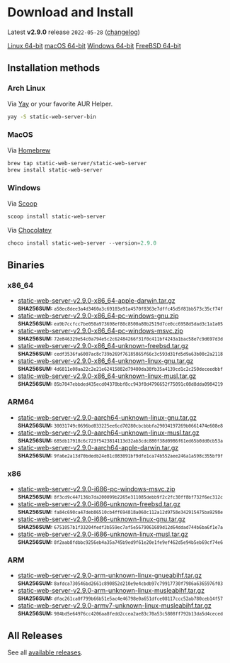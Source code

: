 # Download and Install

Latest **v2.9.0** release `2022-05-28` ([changelog](https://github.com/joseluisq/static-web-server/releases/tag/v2.9.0))

<div class="featured-downloads">

<a class="md-button md-button-sm" href="https://github.com/joseluisq/static-web-server/releases/download/v2.9.0/static-web-server-v2.9.0-x86_64-unknown-linux-gnu.tar.gz">Linux 64-bit</a> <a class="md-button md-button-sm" href="https://github.com/joseluisq/static-web-server/releases/download/v2.9.0/static-web-server-v2.9.0-x86_64-apple-darwin.tar.gz">macOS 64-bit</a>
<a class="md-button md-button-sm" href="https://github.com/joseluisq/static-web-server/releases/download/v2.9.0/static-web-server-v2.9.0-x86_64-pc-windows-msvc.zip">Windows 64-bit</a>
<a class="md-button md-button-sm" href="https://github.com/joseluisq/static-web-server/releases/download/v2.9.0/static-web-server-v2.9.0-x86_64-unknown-freebsd.tar.gz">FreeBSD 64-bit</a>

</div>

## Installation methods

### Arch Linux

Via [Yay](https://github.com/Jguer/yay) or your favorite AUR Helper.

```sh
yay -S static-web-server-bin
```

### MacOS

Via [Homebrew](https://brew.sh/)

```sh
brew tap static-web-server/static-web-server
brew install static-web-server
```

### Windows

Via [Scoop](https://scoop.sh/)

```powershell
scoop install static-web-server
```

Via [Chocolatey](https://chocolatey.org/)

```powershell
choco install static-web-server --version=2.9.0
```

## Binaries

### x86_64

- [static-web-server-v2.9.0-x86_64-apple-darwin.tar.gz](https://github.com/joseluisq/static-web-server/releases/download/v2.9.0/static-web-server-v2.9.0-x86_64-apple-darwin.tar.gz)<br>
<small>**SHA256SUM:** `a58ec8dee3a4d3460a3c69103a91a4570f8363e7dffc45d5f81bb573c35cf74f`</small>
- [static-web-server-v2.9.0-x86_64-pc-windows-gnu.zip](https://github.com/joseluisq/static-web-server/releases/download/v2.9.0/static-web-server-v2.9.0-x86_64-pc-windows-gnu.zip)<br>
<small>**SHA256SUM:** `ea9b7ccfcc7be050a973698ef80c8500a80b2519d7ce0cc6958d5dad3c1a1a05`</small>
- [static-web-server-v2.9.0-x86_64-pc-windows-msvc.zip](https://github.com/joseluisq/static-web-server/releases/download/v2.9.0/static-web-server-v2.9.0-x86_64-pc-windows-msvc.zip)<br>
<small>**SHA256SUM:** `72e846329e54c0a794e5c2c62484266f31f0c411bf4243a1bac58e7c9d697d3d`</small>
- [static-web-server-v2.9.0-x86_64-unknown-freebsd.tar.gz](https://github.com/joseluisq/static-web-server/releases/download/v2.9.0/static-web-server-v2.9.0-x86_64-unknown-freebsd.tar.gz)<br>
<small>**SHA256SUM:** `cedf3536fa6007ac8c739b269f76185865f66c3c593d31fd5d9a63b00c2a2118`</small>
- [static-web-server-v2.9.0-x86_64-unknown-linux-gnu.tar.gz](https://github.com/joseluisq/static-web-server/releases/download/v2.9.0/static-web-server-v2.9.0-x86_64-unknown-linux-gnu.tar.gz)<br>
<small>**SHA256SUM:** `4d6811e08aa22c2e21e62415882d79400da38fb35a4139cd1c2c250deceedbbf`</small>
- [static-web-server-v2.9.0-x86_64-unknown-linux-musl.tar.gz](https://github.com/joseluisq/static-web-server/releases/download/v2.9.0/static-web-server-v2.9.0-x86_64-unknown-linux-musl.tar.gz)<br>
<small>**SHA256SUM:** `85b7047ebbded435ecd04370bbf8cc943f0d4796652f75091c08d8dda0984219`</small>

### ARM64

- [static-web-server-v2.9.0-aarch64-unknown-linux-gnu.tar.gz](https://github.com/joseluisq/static-web-server/releases/download/v2.9.0/static-web-server-v2.9.0-aarch64-unknown-linux-gnu.tar.gz)<br>
<small>**SHA256SUM:** `30031749c0696bd033225ee6cd70280cbcbbbfa29034197269b0661474e608e8`</small>
- [static-web-server-v2.9.0-aarch64-unknown-linux-musl.tar.gz](https://github.com/joseluisq/static-web-server/releases/download/v2.9.0/static-web-server-v2.9.0-aarch64-unknown-linux-musl.tar.gz)<br>
<small>**SHA256SUM:** `685db17918c6c723f5423814113d32ab3cdc880f38d0986f61ed65b0dd0cb53a`</small>
- [static-web-server-v2.9.0-aarch64-apple-darwin.tar.gz](https://github.com/joseluisq/static-web-server/releases/download/v2.9.0/static-web-server-v2.9.0-aarch64-apple-darwin.tar.gz)<br>
<small>**SHA256SUM:** `9fa6e2a13d70bdedb24e81c083091bf9dfe1ca74b552aee246a1a598c355bf9f`</small>

### x86

- [static-web-server-v2.9.0-i686-pc-windows-msvc.zip](https://github.com/joseluisq/static-web-server/releases/download/v2.9.0/static-web-server-v2.9.0-i686-pc-windows-msvc.zip)<br>
<small>**SHA256SUM:** `8f3cd9c447136b7da200099b2265e311085debb9f2c2fc30ff8bf732f6ec312c`</small>
- [static-web-server-v2.9.0-i686-unknown-freebsd.tar.gz](https://github.com/joseluisq/static-web-server/releases/download/v2.9.0/static-web-server-v2.9.0-i686-unknown-freebsd.tar.gz)<br>
<small>**SHA256SUM:** `fa84c690ca47deb86510cb4ff694818a060c112a12d9758e342915475ba9298e`</small>
- [static-web-server-v2.9.0-i686-unknown-linux-gnu.tar.gz](https://github.com/joseluisq/static-web-server/releases/download/v2.9.0/static-web-server-v2.9.0-i686-unknown-linux-gnu.tar.gz)<br>
<small>**SHA256SUM:** `6751057b1f33204fedf3b559ec7af5e5679061689d12d64ddad744b6ba6f1e7a`</small>
- [static-web-server-v2.9.0-i686-unknown-linux-musl.tar.gz](https://github.com/joseluisq/static-web-server/releases/download/v2.9.0/static-web-server-v2.9.0-i686-unknown-linux-musl.tar.gz)<br>
<small>**SHA256SUM:** `8f2aab8fdbbc9256eb4a35a745b9ed9f61e20e1fe9ef462d5e94b5eb69cf74e6`</small>

### ARM

- [static-web-server-v2.9.0-arm-unknown-linux-gnueabihf.tar.gz](https://github.com/joseluisq/static-web-server/releases/download/v2.9.0/static-web-server-v2.9.0-arm-unknown-linux-gnueabihf.tar.gz)<br>
<small>**SHA256SUM:** `8afdca730546bd2661c890852d210e9e4cbdb97c79917730f7986a6365976f03`</small>
- [static-web-server-v2.9.0-arm-unknown-linux-musleabihf.tar.gz](https://github.com/joseluisq/static-web-server/releases/download/v2.9.0/static-web-server-v2.9.0-arm-unknown-linux-musleabihf.tar.gz)<br>
<small>**SHA256SUM:** `dfac261ca0f799b66b51e5ac4e46798e0a651dfce08117ccc52ab780ceb14f57`</small>
- [static-web-server-v2.9.0-armv7-unknown-linux-musleabihf.tar.gz](https://github.com/joseluisq/static-web-server/releases/download/v2.9.0/static-web-server-v2.9.0-armv7-unknown-linux-musleabihf.tar.gz)<br>
<small>**SHA256SUM:** `984bd5e64976cc4206aa8fedd2ccea2ae83c70a53c5808ff792b13da5d4ceced`</small>

## All Releases

See all [available releases](https://github.com/joseluisq/static-web-server/releases).
